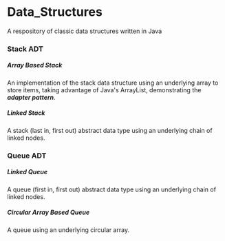 Data_Structures
===============

A respository of classic data structures written in Java

### Stack ADT
##### Array Based Stack

An implementation of the stack data structure using an underlying array to store items, taking advantage of Java's ArrayList, demonstrating the _**adapter pattern**_.

##### Linked Stack

A stack (last in, first out) abstract data type using an underlying chain of linked nodes.


### Queue ADT
##### Linked Queue
A queue (first in, first out) abstract data type using an underlying chain of linked nodes.

##### Circular Array Based Queue
A queue using an underlying circular array.
